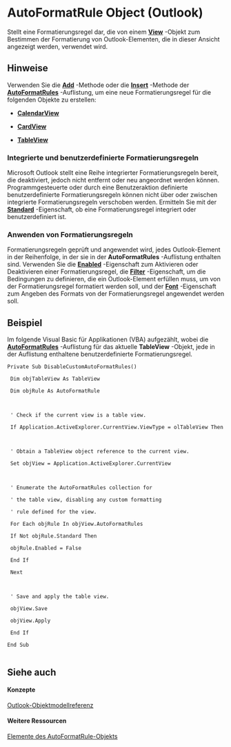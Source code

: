 
# AutoFormatRule Object (Outlook)

Stellt eine Formatierungsregel dar, die von einem  **[View](41c8d149-9912-1685-4c8b-3c849cc6f1ed.md)** -Objekt zum Bestimmen der Formatierung von Outlook-Elementen, die in dieser Ansicht angezeigt werden, verwendet wird.


## Hinweise

Verwenden Sie die  **[Add](23edea51-416a-22f3-f62e-61f69de5a753.md)** -Methode oder die **[Insert](fb2f4c41-b4f7-fa70-3f44-ee6b818a46ee.md)** -Methode der **[AutoFormatRules](74514b71-964c-f17b-4df6-e1a5c5ed2b52.md)** -Auflistung, um eine neue Formatierungsregel für die folgenden Objekte zu erstellen:


-  **[CalendarView](37e078b9-9fc6-5894-b043-06d7257666a8.md)**
    
-  **[CardView](cdac229b-f2b6-9ecb-e1a7-b53509426570.md)**
    
-  **[TableView](026e27f8-1655-060d-e8cc-87eaaf4f1510.md)**
    

### Integrierte und benutzerdefinierte Formatierungsregeln

Microsoft Outlook stellt eine Reihe integrierter Formatierungsregeln bereit, die deaktiviert, jedoch nicht entfernt oder neu angeordnet werden können. Programmgesteuerte oder durch eine Benutzeraktion definierte benutzerdefinierte Formatierungsregeln können nicht über oder zwischen integrierte Formatierungsregeln verschoben werden. Ermitteln Sie mit der  **[Standard](11ba1f61-132a-11ba-529e-b38f7cb6ec57.md)** -Eigenschaft, ob eine Formatierungsregel integriert oder benutzerdefiniert ist.


### Anwenden von Formatierungsregeln

Formatierungsregeln geprüft und angewendet wird, jedes Outlook-Element in der Reihenfolge, in der sie in der  **AutoFormatRules** -Auflistung enthalten sind. Verwenden Sie die **[Enabled](b3a99916-83b8-68b8-5541-e4db7d0c9bb1.md)** -Eigenschaft zum Aktivieren oder Deaktivieren einer Formatierungsregel, die **[Filter](9ae874ba-8d40-ac5d-42e3-8082d790ab3e.md)** -Eigenschaft, um die Bedingungen zu definieren, die ein Outlook-Element erfüllen muss, um von der Formatierungsregel formatiert werden soll, und der **[Font](25cd0b69-fb9d-5e48-a14d-686037490839.md)** -Eigenschaft zum Angeben des Formats von der Formatierungsregel angewendet werden soll.


## Beispiel

Im folgende Visual Basic für Applikationen (VBA) aufgezählt, wobei die  **[AutoFormatRules](9f5dbae6-a9a4-2ff7-087b-906e9bdc2da0.md)** -Auflistung für das aktuelle **TableView** -Objekt, jede in der Auflistung enthaltene benutzerdefinierte Formatierungsregel.


```
Private Sub DisableCustomAutoFormatRules() 
 
 Dim objTableView As TableView 
 
 Dim objRule As AutoFormatRule 
 
 
 
 ' Check if the current view is a table view. 
 
 If Application.ActiveExplorer.CurrentView.ViewType = olTableView Then 
 
 
 
 ' Obtain a TableView object reference to the current view. 
 
 Set objView = Application.ActiveExplorer.CurrentView 
 
 
 
 ' Enumerate the AutoFormatRules collection for 
 
 ' the table view, disabling any custom formatting 
 
 ' rule defined for the view. 
 
 For Each objRule In objView.AutoFormatRules 
 
 If Not objRule.Standard Then 
 
 objRule.Enabled = False 
 
 End If 
 
 Next 
 
 
 
 ' Save and apply the table view. 
 
 objView.Save 
 
 objView.Apply 
 
 End If 
 
End Sub 
 

```


## Siehe auch


#### Konzepte


[Outlook-Objektmodellreferenz](73221b13-d8d8-99b8-3394-b95dbbfd5ddc.md)
#### Weitere Ressourcen


[Elemente des AutoFormatRule-Objekts](http://msdn.microsoft.com/library/753ada2b-f807-2085-e552-aed0b7cb4fc8%28Office.15%29.aspx)